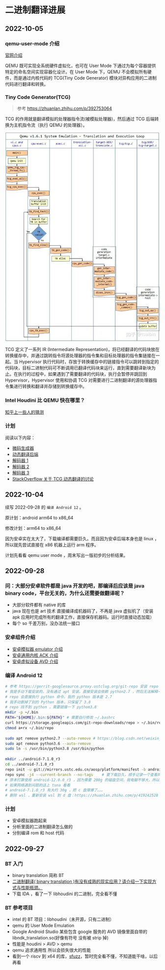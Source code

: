 # 二进制翻译进展



## 2022-10-05

### qemu-user-mode 介绍

[官网介绍](https://qemu-project.gitlab.io/qemu/user/main.html)

QEMU 既可实现全系统硬件虚拟化，也可在 User Mode 下通过为每个容器提供特定的命名空间实现容器化设计。在 User Mode 下，QEMU 不会模拟所有硬件，而是通过内核代码的 TCG(Tiny Code Generator) 模块对异构应用的二进制代码进行翻译和转换。

### Tiny Code Generator(TCG)

> 参考 https://zhuanlan.zhihu.com/p/392753064

TCG 的作用就是翻译模拟的处理器指令流(被模拟处理器)，然后通过 TCG 后端转换为主机指令流（执行 QEMU 的处理器）。

![](../pic/qemu-translate-process.webp)

TCG 定义了一系列 IR (Intermediate Representation)，将已经翻译的代码块放在转换缓存中，并通过跳转指令将源处理器的指令集和目标处理器的指令集链接在一起。当 Hypervisor 执行代码时，存放于转换缓存中的链接指令可以跳转到指定的代码块，目标二进制代码可不断调用已翻译代码块来运行，直到需要翻译新块为止。在执行的过程中，如果遇到了需要翻译的代码块，执行会暂停并跳回到 Hypervisor，Hypervisor 使用和协调 TCG 对需要进行二进制翻译的源处理器指令集进行转换和翻译并存储到转换缓存中。

### Intel Houdini 比 QEMU 快在哪里？

[知乎上一些人的猜测](https://www.zhihu.com/question/48522805)

### 计划

阅读以下内容：

- [微码生成器](https://gitlab.com/qemu-project/qemu/-/blob/master/tcg/README)
- [动态翻译后端](https://gitlab.com/qemu-project/qemu/-/blob/master/docs/devel/tcg.rst)
- [解码器 1](https://gitlab.com/qemu-project/qemu/-/blob/master/docs/devel/decodetree.rst)
- [解码器 2](https://wiki.qemu.org/Documentation/TCG/backend-ops)
- [解码器 3](https://wiki.qemu.org/Documentation/TCG/frontend-ops)
- [StackOverflow 关于 TCG 动态翻译的讨论](https://stackoverflow.com/questions/20675226/qemu-code-flow-instruction-cache-and-tcg)

## 2022-10-04

续写 2022-09-28 的 `编译 Android 12` 。

原计划：android arm64 to x86_64

修改计划：arm64 to x86_64

因为安卓实在太大了，下载编译都需要巨久。而且因为安卓后端本身也是 linux ，所以就先尝试直接在 x86 机器上运行 arm 程序。

计划先看看 qemu user mode ，周末写出一版初步的分析结果。

## 2022-09-28

### 问：大部分安卓软件都是 java 开发的吧，那编译后应该是 java binary code，平台无关的，为什么还需要做翻译呢？

- 大部分软件都有 native 的库
- java 现在也是 art 技术 直接编译成机器码了，不再是 java 虚拟机了（安装 apk 应用时完成所有的翻译工作，直接保存机器码。运行时直接动态加载）
- 每个 so 千差万别，没办法统一接口

### 安卓组件介绍

- [安卓模拟器 emulator 介绍](https://developer.android.com/studio/releases/emulator)
- [安卓通用内核 ACK 介绍](https://source.android.com/devices/architecture/kernel/generic-kernel-image)
- [安卓虚拟设备 AVD 介绍](https://source.android.com/docs/setup/create/avd)

### 编译 Android 12

```sh
# 参考 https://gerrit-googlesource.proxy.ustclug.org/git-repo 安装 repo
# 我是手动下载安装的，没有通过 apt 安装。直接安装会依赖 python2.7 ，然后无法解释一些 python 代码
# repo 会直接执行 python 命令，我的 python 版本是 2.7
# 我手动删掉了别的 Python 版本，只保留了 3.8
# repo 找不到 python ，需要链接一下 pythom3.8
mkdir -p ~/.bin
PATH="${HOME}/.bin:${PATH}" # 需要自行修改 ~/.bashrc
curl https://storage.googleapis.com/git-repo-downloads/repo > ~/.bin/repo
chmod a+rx ~/.bin/repo

sudo apt remove python2.7 --auto-remove # https://blog.csdn.net/weixin_43270713/article/details/106427544
sudo apt remove python3.6 --auto-remove
sudo ln -s /usr/bin/python3.8 /usr/bin/python

mkdir ../android-7.1.0_r3
cd ../android-7.1.0_r3
repo init -u git://mirrors.ustc.edu.cn/aosp/platform/manifest -b android-7.1.0_r3
repo sync -j4 --current-branch --no-tags    # 要下载巨久，顺手记录一个查看网速的命令：nload -u M -m eth0
# 原本打算使用 android-12.0.0_r3 ，因为需要 200g 的磁盘空间，我电脑不够大，所以改成 android-7.1.0_r3
# 如果网络遇到问题的话上 tuna 看看
# android-7.1.0_r3 有大约 30g ，把 c 盘撑爆了。。。
# 删除 wsl ，重新安装 wsl 到 d 盘：https://zhuanlan.zhihu.com/p/419242528
```

### 计划

- 安卓模拟器跑起来
- 分析里面的二进制翻译怎么做的
- 分别编译 rom 和 host 代码

## 2022-09-27

### BT 入门

- binary translation 简称 BT
- [二进制翻译( binary translation )有没有成熟的现实应用？请介绍一下实现方式与性能瓶颈。](https://www.zhihu.com/question/29851229/answer/104193305)
- 下载 IDA ，看了一下 libhoudini 的二进制，完全看不懂

### BT 参考项目

- intel 的 BT 项目：libhoudini（未开源，只有二进制）
- qemu 的 User Mode Emulation
- Google Android Studio 某些包含 google 服务的 AVD 镜像里面自带的 libndk_translation.so(好像有符号 没有被 strip 掉)
- 性能是 houdini > AVD > qemu
- qemu 追求通用性 所以会损失很大的性能
- 看到一个 riscv 到 x64 的库，[sfuzz](https://github.com/seal9055/sfuzz)，暂时完全看不懂，不知道能干啥，以后再看
